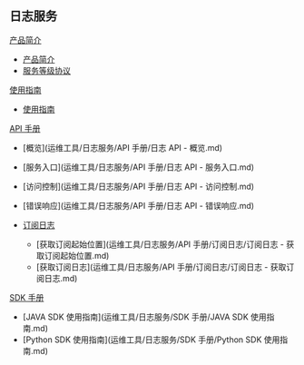 ## 日志服务

[产品简介]()

* [产品简介](运维工具/日志服务/产品简介/日志服务产品简介.md)  
* [服务等级协议](运维工具/日志服务/产品简介/日志服务服务等级协议（SLA）.md)

[使用指南]()

* [使用指南](运维工具/日志服务/使用指南/日志服务使用指南.md)

[API 手册]()

* [概览](运维工具/日志服务/API 手册/日志 API - 概览.md)
* [服务入口](运维工具/日志服务/API 手册/日志 API - 服务入口.md)
* [访问控制](运维工具/日志服务/API 手册/日志 API - 访问控制.md)
* [错误响应](运维工具/日志服务/API 手册/日志 API - 错误响应.md)
* [订阅日志]()

  * [获取订阅起始位置](运维工具/日志服务/API 手册/订阅日志/订阅日志 - 获取订阅起始位置.md)
  * [获取订阅日志](运维工具/日志服务/API 手册/订阅日志/订阅日志 - 获取订阅日志.md)  

[SDK 手册]()  

* [JAVA SDK 使用指南](运维工具/日志服务/SDK 手册/JAVA SDK 使用指南.md)
* [Python SDK 使用指南](运维工具/日志服务/SDK 手册/Python SDK 使用指南.md)

